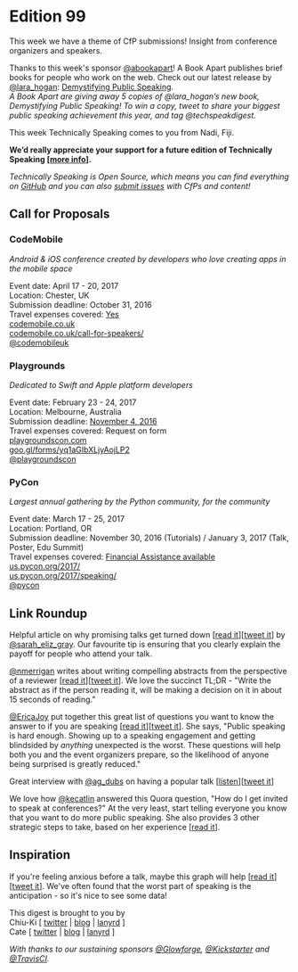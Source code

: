 # Edition 99

This week we have a theme of CfP submissions! Insight from conference organizers and speakers.

Thanks to this week's sponsor [@abookapart](http://twitter.com/abookapart)! A Book Apart publishes brief books for people who work on the web. Check out our latest release by [@lara_hogan](http://twitter.com/lara_hogan): [Demystifying Public Speaking](https://abookapart.com/products/demystifying-public-speaking).  
*A Book Apart are giving away 5 copies of @lara_hogan’s new book, Demystifying Public Speaking! To win a copy, tweet to share your biggest public speaking achievement this year, and tag @techspeakdigest.*

This week Technically Speaking comes to you from Nadi, Fiji.

**We’d really appreciate your support for a future edition of Technically Speaking [[more info](http://www.techspeak.email/sponsorship/)].**  

*Technically Speaking is Open Source, which means you can find everything on [GitHub](https://github.com/catehstn/technically-speaking/) and you can also [submit issues](https://github.com/catehstn/technically-speaking/issues/new) with CfPs and content!*  

## Call for Proposals

### CodeMobile
*Android & iOS conference created by developers who love creating apps in the mobile space*

Event date: April 17 - 20, 2017  
Location: Chester, UK  
Submission deadline: October 31, 2016  
Travel expenses covered: [Yes](https://twitter.com/Codemobileuk/status/790236567973535744)  
[codemobile.co.uk](http://www.codemobile.co.uk/)  
[codemobile.co.uk/call-for-speakers/](http://www.codemobile.co.uk/call-for-speakers/)  
[@codemobileuk](https://twitter.com/codemobileuk)


### Playgrounds
*Dedicated to Swift and Apple platform developers*

Event date: February 23 - 24, 2017  
Location: Melbourne, Australia  
Submission deadline: [November 4, 2016](https://twitter.com/playgroundscon/status/787052035434831872)  
Travel expenses covered: Request on form  
[playgroundscon.com](http://www.playgroundscon.com/)  
[goo.gl/forms/yq1aGIbXLjyAojLP2](https://goo.gl/forms/yq1aGIbXLjyAojLP2)  
[@playgroundscon](https://twitter.com/playgroundscon)


### PyCon
*Largest annual gathering by the Python community, for the community*

Event date: March 17 - 25, 2017  
Location: Portland, OR  
Submission deadline: November 30, 2016 (Tutorials) / January 3, 2017 (Talk, Poster, Edu Summit)  
Travel expenses covered: [Financial Assistance available](https://us.pycon.org/2017/financial-assistance/)  
[us.pycon.org/2017/](https://us.pycon.org/2017/)  
[us.pycon.org/2017/speaking/](https://us.pycon.org/2017/speaking/)  
[@pycon](https://twitter.com/pycon)


## Link Roundup

Helpful article on why promising talks get turned down [[read it](https://www.promptworks.com/blog/why-your-excellent-talk-was-rejected)][[tweet it](https://twitter.com/home?status=Why%20Your%20Excellent%20Conference%20Talk%20Was%20Rejected%20-%20https%3A//www.promptworks.com/blog/why-your-excellent-talk-was-rejected%20/via%20%40techspeakdigest)] by [@sarah\_eliz\_gray](https://twitter.com/sarah_eliz_gray). Our favourite tip is ensuring that you clearly explain the payoff for people who attend your talk.

[@nmerrigan](https://twitter.com/nmerrigan) writes about writing compelling abstracts from the perspective of a reviewer [[read it](http://www.certsandprogs.com/2015/02/make-me-offer-i-cant-refusewriting.html)][[tweet it](https://twitter.com/home?status=Make%20me%20an%20offer%20I%20cant%20refuse%E2%80%93Writing%20abstracts%20for%20conference%20organizers%20-%20http%3A//www.certsandprogs.com/2015/02/make-me-offer-i-cant-refusewriting.html%20/via%20%40techspeakdigest)]. We love the succinct TL;DR - "Write the abstract as if the person reading it, will be making a decision on it in about 15 seconds of reading."

[@EricaJoy](http://twitter.com/ericajoy) put together this great list of questions you want to know the answer to if you are speaking [[read it](https://medium.com/@ericajoy/what-to-expect-when-youre-speaking-89bc6efc1706#.p1vnxx365)][[tweet it](https://twitter.com/home?status=What%20to%20Expect%20When%20You%E2%80%99re%20Speaking%20by%20%40EricaJoy%20https%3A//medium.com/%40ericajoy/what-to-expect-when-youre-speaking-89bc6efc1706%23.p1vnxx365%20via%20%40techspeakdigest)]. She says, "Public speaking is hard enough. Showing up to a speaking engagement and getting blindsided by _anything_ unexpected is the worst. These questions will help both you and the event organizers prepare, so the likelihood of anyone being surprised is greatly reduced."

Great interview with [@ag_dubs](http://twitter.com/ag_dubs) on having a popular talk [[listen](http://toast.show/series1/going-viral.html)][[tweet it](https://twitter.com/home?status=Ep%203%3A%20Going%20Viral%20-%20Ashley%20Williams%20-%20http%3A//toast.show/series1/going-viral.html%20/via%20%40techspeakdigest)]

We love how [@kecatlin](https://twitter.com/kecatlin) answered this Quora question, "How do I get invited to speak at conferences?" At the very least, start telling everyone you know that you want to do more public speaking. She also provides 3 other strategic steps to take, based on her experience [[read it](https://www.quora.com/How-do-I-get-invited-to-speak-at-conferences)].


## Inspiration

If you're feeling anxious before a talk, maybe this graph will help [[read it](https://www.reddit.com/r/dataisbeautiful/comments/4ybkmk/heart_rate_during_conference_presentation_oc/)][[tweet it](https://twitter.com/home?status=Too%20Many%20Requests%20https%3A//www.reddit.com/r/dataisbeautiful/comments/4ybkmk/heart_rate_during_conference_presentation_oc/%20via%20%40techspeakdigest)]. We've often found that the worst part of speaking is the anticipation - so it's nice to see some data!  


This digest is brought to you by  
Chiu-Ki [ [twitter](https://twitter.com/chiuki) | [blog](http://blog.sqisland.com/) | [lanyrd](http://lanyrd.com/profile/chiuki/) ]  
Cate [ [twitter](https://twitter.com/catehstn) | [blog](http://www.catehuston.com/blog/) | [lanyrd](http://lanyrd.com/profile/catehstn/) ]

*With thanks to our sustaining sponsors [@Glowforge](http://twitter.com/glowforge), [@Kickstarter](http://twitter.com/kickstarter) and [@TravisCI](http://twitter.com/travisci).*
